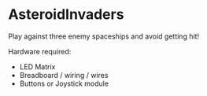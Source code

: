 # AsteroidInvaders
Play against three enemy spaceships and avoid getting hit!

Hardware required:
- LED Matrix
- Breadboard / wiring / wires
- Buttons or Joystick module
